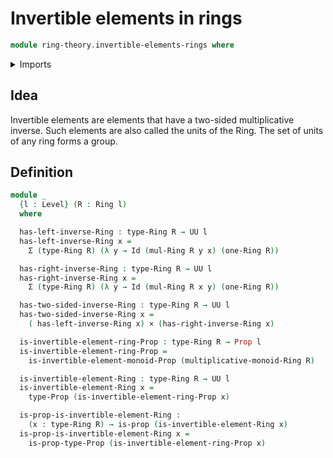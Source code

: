 # Invertible elements in rings

```agda
module ring-theory.invertible-elements-rings where
```

<details><summary>Imports</summary>

```agda
open import foundation.cartesian-product-types
open import foundation.dependent-pair-types
open import foundation.identity-types
open import foundation.propositions
open import foundation.universe-levels

open import group-theory.invertible-elements-monoids

open import ring-theory.rings
```

</details>

## Idea

Invertible elements are elements that have a two-sided multiplicative inverse. Such elements are also called the units of the Ring. The set of units of any ring forms a group.

## Definition

```agda
module _
  {l : Level} (R : Ring l)
  where

  has-left-inverse-Ring : type-Ring R → UU l
  has-left-inverse-Ring x =
    Σ (type-Ring R) (λ y → Id (mul-Ring R y x) (one-Ring R))

  has-right-inverse-Ring : type-Ring R → UU l
  has-right-inverse-Ring x =
    Σ (type-Ring R) (λ y → Id (mul-Ring R x y) (one-Ring R))

  has-two-sided-inverse-Ring : type-Ring R → UU l
  has-two-sided-inverse-Ring x =
    ( has-left-inverse-Ring x) × (has-right-inverse-Ring x)

  is-invertible-element-ring-Prop : type-Ring R → Prop l
  is-invertible-element-ring-Prop =
    is-invertible-element-monoid-Prop (multiplicative-monoid-Ring R)

  is-invertible-element-Ring : type-Ring R → UU l
  is-invertible-element-Ring x =
    type-Prop (is-invertible-element-ring-Prop x)

  is-prop-is-invertible-element-Ring :
    (x : type-Ring R) → is-prop (is-invertible-element-Ring x)
  is-prop-is-invertible-element-Ring x =
    is-prop-type-Prop (is-invertible-element-ring-Prop x)
```
